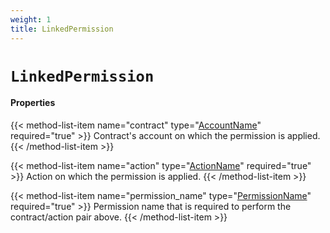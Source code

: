```yaml
---
weight: 1
title: LinkedPermission
---
```


# `LinkedPermission`

#### Properties

{{< method-list-item name="contract" type="[AccountName](/eosio/public-apis/reference/types/accountname)" required="true" >}}
  Contract's account on which the permission is applied.
{{< /method-list-item >}}

{{< method-list-item name="action" type="[ActionName](/eosio/public-apis/reference/types/actionname)" required="true" >}}
  Action on which the permission is applied.
{{< /method-list-item >}}

{{< method-list-item name="permission_name" type="[PermissionName](/eosio/public-apis/reference/types/permissionname)" required="true" >}}
  Permission name that is required to perform the contract/action pair above.
{{< /method-list-item >}}
